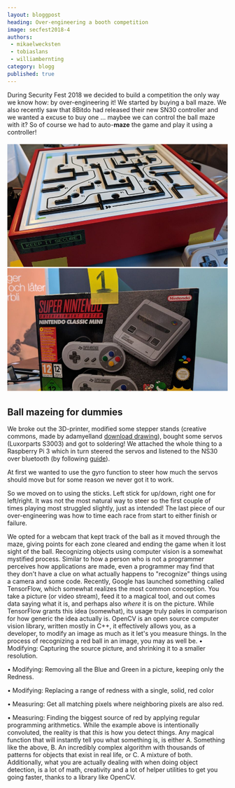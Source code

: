 ```yaml
---
layout: bloggpost
heading: Over-engineering a booth competition
image: secfest2018-4
authors:
 - mikaelwecksten
 - tobiaslans
 - williambernting
category: blogg
published: true
---
```

During Security Fest 2018 we decided to build a competition the only way we know how: by over-engineering it!
We started by buying a ball maze. We also recently saw that 8Bitdo had released their new SN30 controller and we wanted a excuse to buy one ... maybee we can control the ball maze with it? So of course we had to auto-**maze** the game and play it using a controller!

###### ![](/images/nyheter/secfest2018-4-small@2x.jpg)![](/images/nyheter/secfest2018-7-small@2x.jpg)

## Ball mazeing for dummies

We broke out the 3D-printer, modified some stepper stands (creative commons, made by  adamyelland [download drawing](https://www.thingiverse.com/thing:1938710)), bought some servos (Luxorparts S3003) and got to soldering!
We attached the whole thing to a Raspberry Pi 3 which in turn steered the servos and listened to the NS30 over bluetooth (by following [guide](https://core-electronics.com.au/tutorials/using-usb-and-bluetooth-controllers-with-python.html)).

At first we wanted to use the gyro function to steer how much the servos should move but for some reason we never got it to work.

So we moved on to using the sticks. Left stick for up/down, right one for left/right. It was not the most natural way to steer so the first couple of times playing most struggled slightly, just as intended!
The last piece of our over-engineering was how to time each race from start to either finish or failure.

We opted for a webcam that kept track of the ball as it moved through the maze, giving points for each zone cleared and ending the game when it lost sight of the ball.
Recognizing objects using computer vision is a somewhat mystified process. Similar to how a person who is not a programmer perceives how applications are made, even a programmer may find that they don't have a clue on what actually happens to "recognize" things using a camera and some code.
Recently, Google has launched something called TensorFlow, which somewhat realizes the most common conception. You take a picture (or video stream), feed it to a magical tool, and out comes data saying what it is, and perhaps also _where_ it is on the picture.
While TensorFlow grants this idea (somewhat), its usage truly pales in comparison for how generic the idea actually is.
OpenCV is an open source computer vision library, written mostly in C++, it effectively allows you, as a developer, to modify an image  as much as it let's you measure things. In the process of recognizing a red ball in an image, you may as well be.
• Modifying: Capturing the source picture, and shrinking it to a smaller resolution.

• Modifying: Removing all the Blue and Green in a picture, keeping only the Redness.

• Modifying: Replacing a range of redness with a single, solid, red color

• Measuring: Get all matching pixels where neighboring pixels are also red.

• Measuring: Finding the biggest source of red by applying regular programming arithmetics.
While the example above is intentionally convoluted, the reality is that _this_ is how you detect things. Any magical function that will instantly tell you what something is, is either A. Something like the above, B. An incredibly complex algorithm with thousands of patterns for objects that exist in real life, or C. A mixture of both.
Additionally, what you are actually dealing with when doing object detection, is a lot of math, creativity and a lot of helper utilities to get you going faster, thanks to a library like OpenCV.